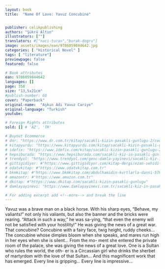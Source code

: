 ```yaml
---
layout: book
title:  "Name Of Love: Yavuz Concubine"


publisher: celikpublishing
authors: "Şükrü Altın"
illustrators: [""]
translators: #["naci-turan","burak-dogru"]
image: assets/images/ean/9786059844642.jpg
categories: [ "Historical Novel" ]
tags: [ "literature"]
previewpage: false
featured: false

# Book attributes
ean: 9786059844642
languages: []
page: 358
size: "13,5x21cm"
#publish-number: 60
cover: "Paperback"
original-name:  "Aşkın Adı Yavuz Cariye"
original-language: "Turkish"
youtube:

# Foreign Rights attributes
sold: [] # 'AZ', 'TR'

# Buyout Ecommerce
# dnr: "https://www.dr.com.tr/kitap/sacakli-kizin-pasakli-gunlugu-2/cocuk-ve-genclik/genclik-10-yas/roman-oyku/urunno=0001893059001"
# kitapyurdu: "https://www.kitapyurdu.com/kitap/sacakli-kizin-pasakli-gunlugu-2-/560122.html&filter_name=Sa%C3%A7akl%C4%B1+K%C4%B1z%27%C4%B1n+Pasakl%C4%B1+G%C3%BCnl%C3%BC%C4%9F%C3%BC+2"
# idefix: "https://www.idefix.com/kitap/sacakli-kizin-pasakli-gunlugu-2/cocuk-ve-genclik/genclik-10-yas/roman-oyku/urunno=0001893059001"
# hepsiburada: "https://www.hepsiburada.com/sacakli-kiz-in-pasakli-gunlugu-2-damla-yayinevi-p-HBV000012ER86"
# trendyol: "https://www.trendyol.com/genc-damla-yayinevi/sacakli-kiz-in-pasakli-gunlugu-2-p-54825777"
# gittigidiyor: #"https://www.gittigidiyor.com/kitap-dergi/ezan-sehidi-adnan-menderes_pdp_732728793"
# odatvkitap: #"https://www.odatvkitap.com.tr"
# bkmkitap: #"https://www.bkmkitap.com/abdulhamidin-kurtlarla-dansi-578226"
# amazontr: #"https://www.amazon.com.tr"
# dkitap: #"https://www.dkitap.com/sacakli-kizin-pasakli-gunlugu"
# damlayayinevi: "https://www.damlayayinevi.com.tr/sacakli-kiz-in-pasakli-gunlugu-2-bu-iste-bi-terslik-var"

# For adding excerpt add <!--more--> and break the line
---
```

Yavuz was a brave man on a black horse. With
his sharp eyes, “Behave, my valiants!” not only his
valiants, but also the banner and the bricks were
rearing. “Attack in such a way,” he was sa-ying,
“that even the enemy will not be satisfied with your
hostility!” He was giving the news of a great war.
That concubine? Concubine with a fairy face,
twig height, ruddy cheeks... The concubine whose
dimples bloom when she speaks, and mares run
high in her eyes when she is silent... From the mo-
ment she entered the private room of the palace,
she was giving the news of a great love.
One is a Sultan who rules the world, the oth-
er is a Circassian girl who drinks the sherbet of
martyrdom with the love of that Sultan... And this
magnificent work that has emerged. Every line is
gripping... Every line is impressive...
<!--more--> 

